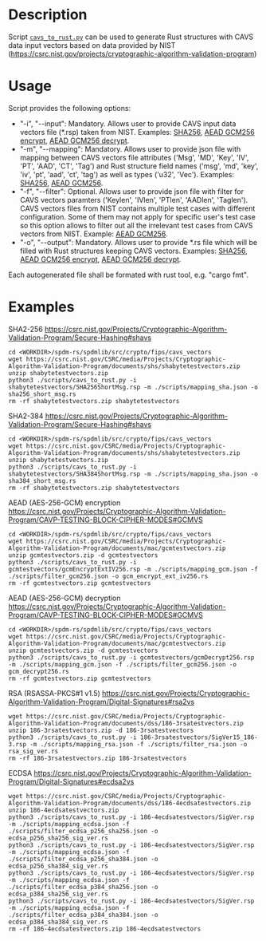 # Description
Script [`cavs_to_rust.py`](cavs_to_rust.py) can be used to generate Rust structures with CAVS
data input vectors based on data provided by NIST (https://csrc.nist.gov/projects/cryptographic-algorithm-validation-program)

# Usage
Script provides the following options:

* "-i", "--input": Mandatory. Allows user to provide CAVS input data vectors file (*.rsp) taken from NIST. Examples: [SHA256](cavs_vectors_sha256.rsp), [AEAD GCM256 encrypt](cavs_vectors_gcm256_encrypt.rsp), [AEAD GCM256 decrypt](cavs_vectors_gcm256_decrypt.rsp).
* "-m", "--mapping": Mandatory. Allows user to provide json file with mapping between CAVS vectors file attributes ('Msg', 'MD', 'Key', 'IV', 'PT', 'AAD', 'CT', 'Tag') and Rust structure field names ('msg', 'md', 'key', 'iv', 'pt', 'aad', 'ct', 'tag') as well as types ('u32', 'Vec<u8>'). Examples: [SHA256](mapping_sha.json), [AEAD GCM256](mapping_gcm.json).
* "-f", "--filter": Optional. Allows user to provide json file with filter for CAVS vectors paramters ('Keylen', 'IVlen', 'PTlen', 'AADlen', 'Taglen'). CAVS vectors files from NIST contains multiple test cases with different configuration. Some of them may not apply for specific user's test case so this option allows to filter out all the irrelevant test cases from CAVS vectors from NIST. Example: [AEAD GCM256](filter_gcm256.json).
* "-o", "--output": Mandatory. Allows user to provide *.rs file which will be filled with Rust structures keeping CAVS vectors. Examples: [SHA256](../sha256.rs), [AEAD GCM256 encrypt](../gcm256_encrypt.rs), [AEAD GCM256 decrypt](../gcm256_decrypt.rs).

Each autogenerated file shall be formated with rust tool, e.g. "cargo fmt".

# Examples

SHA2-256
https://csrc.nist.gov/Projects/Cryptographic-Algorithm-Validation-Program/Secure-Hashing#shavs
```
cd <WORKDIR>/spdm-rs/spdmlib/src/crypto/fips/cavs_vectors
wget https://csrc.nist.gov/CSRC/media/Projects/Cryptographic-Algorithm-Validation-Program/documents/shs/shabytetestvectors.zip
unzip shabytetestvectors.zip
python3 ./scripts/cavs_to_rust.py -i shabytetestvectors/SHA256ShortMsg.rsp -m ./scripts/mapping_sha.json -o sha256_short_msg.rs
rm -rf shabytetestvectors.zip shabytetestvectors
```

SHA2-384
https://csrc.nist.gov/Projects/Cryptographic-Algorithm-Validation-Program/Secure-Hashing#shavs
```
cd <WORKDIR>/spdm-rs/spdmlib/src/crypto/fips/cavs_vectors
wget https://csrc.nist.gov/CSRC/media/Projects/Cryptographic-Algorithm-Validation-Program/documents/shs/shabytetestvectors.zip
unzip shabytetestvectors.zip
python3 ./scripts/cavs_to_rust.py -i shabytetestvectors/SHA384ShortMsg.rsp -m ./scripts/mapping_sha.json -o sha384_short_msg.rs
rm -rf shabytetestvectors.zip shabytetestvectors
```

AEAD (AES-256-GCM) encryption
https://csrc.nist.gov/Projects/Cryptographic-Algorithm-Validation-Program/CAVP-TESTING-BLOCK-CIPHER-MODES#GCMVS
```
cd <WORKDIR>/spdm-rs/spdmlib/src/crypto/fips/cavs_vectors
wget https://csrc.nist.gov/CSRC/media/Projects/Cryptographic-Algorithm-Validation-Program/documents/mac/gcmtestvectors.zip
unzip gcmtestvectors.zip -d gcmtestvectors
python3 ./scripts/cavs_to_rust.py -i gcmtestvectors/gcmEncryptExtIV256.rsp -m ./scripts/mapping_gcm.json -f ./scripts/filter_gcm256.json -o gcm_encrypt_ext_iv256.rs
rm -rf gcmtestvectors.zip gcmtestvectors
```

AEAD (AES-256-GCM) decryption
https://csrc.nist.gov/Projects/Cryptographic-Algorithm-Validation-Program/CAVP-TESTING-BLOCK-CIPHER-MODES#GCMVS
```
cd <WORKDIR>/spdm-rs/spdmlib/src/crypto/fips/cavs_vectors
wget https://csrc.nist.gov/CSRC/media/Projects/Cryptographic-Algorithm-Validation-Program/documents/mac/gcmtestvectors.zip
unzip gcmtestvectors.zip -d gcmtestvectors
python3 ./scripts/cavs_to_rust.py -i gcmtestvectors/gcmDecrypt256.rsp -m ./scripts/mapping_gcm.json -f ./scripts/filter_gcm256.json -o gcm_decrypt256.rs
rm -rf gcmtestvectors.zip gcmtestvectors
```

RSA (RSASSA-PKCS#1 v1.5)
https://csrc.nist.gov/Projects/Cryptographic-Algorithm-Validation-Program/Digital-Signatures#rsa2vs
```
wget https://csrc.nist.gov/CSRC/media/Projects/Cryptographic-Algorithm-Validation-Program/documents/dss/186-3rsatestvectors.zip
unzip 186-3rsatestvectors.zip -d 186-3rsatestvectors
python3 ./scripts/cavs_to_rust.py -i 186-3rsatestvectors/SigVer15_186-3.rsp -m ./scripts/mapping_rsa.json -f ./scripts/filter_rsa.json -o rsa_sig_ver.rs
rm -rf 186-3rsatestvectors.zip 186-3rsatestvectors
```

ECDSA
https://csrc.nist.gov/Projects/Cryptographic-Algorithm-Validation-Program/Digital-Signatures#ecdsa2vs
```
wget https://csrc.nist.gov/CSRC/media/Projects/Cryptographic-Algorithm-Validation-Program/documents/dss/186-4ecdsatestvectors.zip
unzip 186-4ecdsatestvectors.zip
python3 ./scripts/cavs_to_rust.py -i 186-4ecdsatestvectors/SigVer.rsp -m ./scripts/mapping_ecdsa.json -f ./scripts/filter_ecdsa_p256_sha256.json -o ecdsa_p256_sha256_sig_ver.rs
python3 ./scripts/cavs_to_rust.py -i 186-4ecdsatestvectors/SigVer.rsp -m ./scripts/mapping_ecdsa.json -f ./scripts/filter_ecdsa_p256_sha384.json -o ecdsa_p256_sha384_sig_ver.rs
python3 ./scripts/cavs_to_rust.py -i 186-4ecdsatestvectors/SigVer.rsp -m ./scripts/mapping_ecdsa.json -f ./scripts/filter_ecdsa_p384_sha256.json -o ecdsa_p384_sha256_sig_ver.rs
python3 ./scripts/cavs_to_rust.py -i 186-4ecdsatestvectors/SigVer.rsp -m ./scripts/mapping_ecdsa.json -f ./scripts/filter_ecdsa_p384_sha384.json -o ecdsa_p384_sha384_sig_ver.rs
rm -rf 186-4ecdsatestvectors.zip 186-4ecdsatestvectors
```